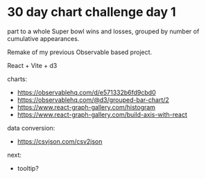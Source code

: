 # 30 day chart challenge day 1
part to a whole
Super bowl wins and losses, grouped by number of cumulative appearances. 

Remake of my previous Observable based project.

React + Vite + d3

charts:
- https://observablehq.com/d/e571332b6fd9cbd0
- https://observablehq.com/@d3/grouped-bar-chart/2
- https://www.react-graph-gallery.com/histogram
- https://www.react-graph-gallery.com/build-axis-with-react

data conversion: 
- https://csvjson.com/csv2json

next: 
- tooltip?